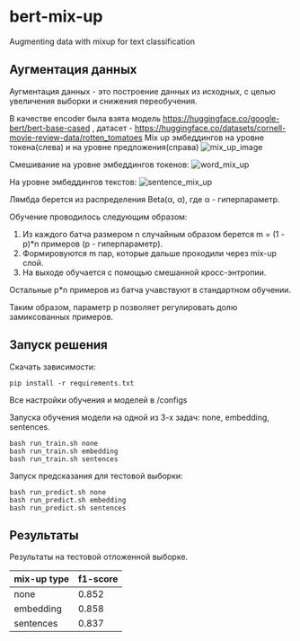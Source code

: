 # bert-mix-up
Augmenting data with mixup for text classification

## Аугментация данных 

Аугментация данных - это построение данных из исходных, с целью увеличения выборки и снижения переобучения. 

В качестве encoder была взята модель https://huggingface.co/google-bert/bert-base-cased , датасет - https://huggingface.co/datasets/cornell-movie-review-data/rotten_tomatoes
Mix up эмбеддингов на уровне токена(слева) и на уровне предложения(справа)
![mix_up_image](https://github.com/BratsunKD/bert-mix-up/assets/147521482/51f6f98d-8684-4f3c-8e73-4ab0c71ed130)

Смешивание на уровне эмбеддингов токенов: 
![word_mix_up](https://github.com/BratsunKD/bert-mix-up/assets/147521482/c9d83374-49c0-4398-a85a-2342c5ec053d)

На уровне эмбеддингов текстов:
![sentence_mix_up](https://github.com/BratsunKD/bert-mix-up/assets/147521482/15cb6baa-5b8a-491b-9d6b-16512ee766c7)

Лямбда берется из распределения Beta(α, α), где α - гиперпараметр. 

Обучение проводилось следующим образом: 
1) Из каждого батча размером n случайным образом берется m = (1 - p)*n примеров (p - гиперпараметр).
2) Формировуются m пар, которые дальше проходили через mix-up слой.
3) На выходе обучается с помощью смешанной кросс-энтропии.

Остальные p*n примеров из батча учавствуют в стандартном обучении. 

Таким образом, параметр p позволяет регулировать долю замиксованных примеров.

## Запуск решения 

Cкачать зависимости:
```
pip install -r requirements.txt
```
Все настройки обучения и моделей в /configs

Запуска обучения модели на одной из 3-х задач: none, embedding, sentences.
```
bash run_train.sh none
bash run_train.sh embedding
bash run_train.sh sentences
```
Запуск предсказания для тестовой выборки: 
```
bash run_predict.sh none
bash run_predict.sh embedding
bash run_predict.sh sentences
```
## Результаты 

Результаты на тестовой отложенной выборке.

| mix-up type | f1-score |
| ------------| ---------|
|  none       |   0.852  |
|  embedding  |   0.858  |
|  sentences  |   0.837  |









